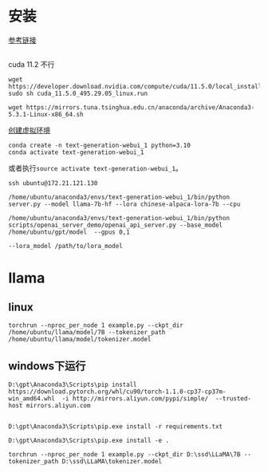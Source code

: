 

# 安装

[参考链接](https://github.com/ymcui/Chinese-LLaMA-Alpaca/wiki/%E4%BD%BF%E7%94%A8text-generation-webui%E6%90%AD%E5%BB%BA%E7%95%8C%E9%9D%A2) 



##
cuda 11.2 不行
```shell
wget https://developer.download.nvidia.com/compute/cuda/11.5.0/local_installers/cuda_11.5.0_495.29.05_linux.run
sudo sh cuda_11.5.0_495.29.05_linux.run
```


```shell
wget https://mirrors.tuna.tsinghua.edu.cn/anaconda/archive/Anaconda3-5.3.1-Linux-x86_64.sh
```

[创建虚拟环境](https://zhuanlan.zhihu.com/p/94744929) 


```shell
conda create -n text-generation-webui_1 python=3.10
conda activate text-generation-webui_1
```
或者执行`source activate text-generation-webui_1`。

```shell
ssh ubuntu@172.21.121.130
```


```shell
/home/ubuntu/anaconda3/envs/text-generation-webui_1/bin/python server.py --model llama-7b-hf --lora chinese-alpaca-lora-7b --cpu

/home/ubuntu/anaconda3/envs/text-generation-webui_1/bin/python scripts/openai_server_demo/openai_api_server.py --base_model /home/ubuntu/gpt/model  --gpus 0,1

--lora_model /path/to/lora_model
```




# llama

## linux
```shell
torchrun --nproc_per_node 1 example.py --ckpt_dir /home/ubuntu/llama/model/7B --tokenizer_path /home/ubuntu/llama/model/tokenizer.model
```

## windows下运行
```shell
D:\gpt\Anaconda3\Scripts\pip install https://download.pytorch.org/whl/cu90/torch-1.1.0-cp37-cp37m-win_amd64.whl  -i http://mirrors.aliyun.com/pypi/simple/  --trusted-host mirrors.aliyun.com


D:\gpt\Anaconda3\Scripts\pip.exe install -r requirements.txt

D:\gpt\Anaconda3\Scripts\pip.exe install -e .

torchrun --nproc_per_node 1 example.py --ckpt_dir D:\ssd\LLaMA\7B --tokenizer_path D:\ssd\LLaMA\tokenizer.model
```
```



